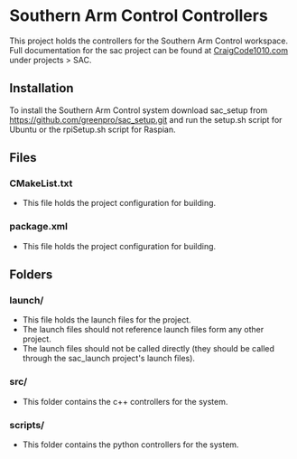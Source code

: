 # Southern Arm Control Controllers

This project holds the controllers for the Southern Arm Control workspace. Full documentation for the sac project can be found at [CraigCode1010.com](craigcode1010.com) under projects > SAC.

## Installation

To install the Southern Arm Control system download sac_setup from https://github.com/greenpro/sac_setup.git and run the setup.sh script for Ubuntu or the rpiSetup.sh script for Raspian.

## Files
### CMakeList.txt
* This file holds the project configuration for building.

### package.xml
* This file holds the project configuration for building.

## Folders
### launch/
* This file holds the launch files for the project.
* The launch files should not reference launch files form any other project.
* The launch files should not be called directly (they should be called through the sac_launch project's launch files).

### src/
* This folder contains the c++ controllers for the system.

### scripts/
* This folder contains the python controllers for the system.
